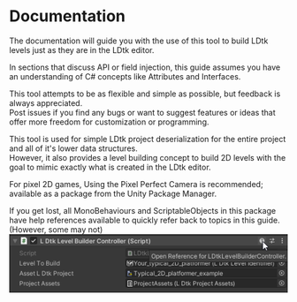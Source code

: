 # Documentation

The documentation will guide you with the use of this tool to build LDtk levels just as they are in the LDtk editor.

In sections that discuss API or field injection, this guide assumes you have an understanding of C# concepts like Attributes and Interfaces.  

This tool attempts to be as flexible and simple as possible, but feedback is always appreciated.  
Post issues if you find any bugs or want to suggest features or ideas that offer more freedom for customization or programming.  

This tool is used for simple LDtk project deserialization for the entire project and all of it's lower data structures.  
However, it also provides a level building concept to build 2D levels with the goal to mimic exactly what is created in the LDtk editor.

For pixel 2D games, Using the Pixel Perfect Camera is recommended; available as a package from the Unity Package Manager.

If you get lost, all MonoBehaviours and ScriptableObjects in this package have help references available to quickly refer back to topics in this guide. (However, some may not)
![Asset Reference](../images/unity/inspector/HelpUrl.png)


